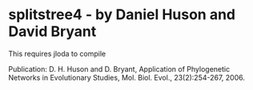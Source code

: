 # splitstree4 - by Daniel Huson and David Bryant

This requires jloda to compile

Publication: D. H. Huson and D. Bryant, Application of Phylogenetic Networks in Evolutionary Studies, Mol. Biol. Evol., 23(2):254-267, 2006.

